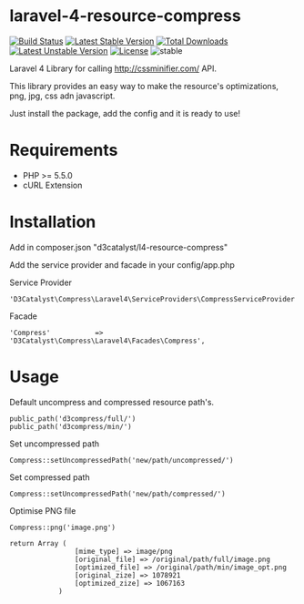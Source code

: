 laravel-4-resource-compress
===============

[![Build Status](https://travis-ci.org/D3Catalyst/laravel-4-resource-compress.svg?branch=master)](https://travis-ci.org/D3Catalyst/laravel-4-resource-compress) [![Latest Stable Version](https://poser.pugx.org/d3catalyst/l4-resource-compress/v/stable.svg)](https://packagist.org/packages/d3catalyst/l4-resource-compress) [![Total Downloads](https://poser.pugx.org/d3catalyst/l4-resource-compress/downloads.svg)](https://packagist.org/packages/d3catalyst/l4-resource-compress) [![Latest Unstable Version](https://poser.pugx.org/d3catalyst/l4-resource-compress/v/unstable.svg)](https://packagist.org/packages/d3catalyst/l4-resource-compress) [![License](https://poser.pugx.org/d3catalyst/l4-resource-compress/license.svg)](https://packagist.org/packages/d3catalyst/l4-resource-compress) ![stable](http://img.shields.io/badge/stable-v%201.0.0-blue.svg)

Laravel 4 Library for calling http://cssminifier.com/ API.

This library provides an easy way to make the resource's optimizations, png, jpg, css adn javascript.

Just install the package, add the config and it is ready to use!

Requirements
============

* PHP >= 5.5.0
* cURL Extension

Installation
============

Add in composer.json
	"d3catalyst/l4-resource-compress"

Add the service provider and facade in your config/app.php

Service Provider

    'D3Catalyst\Compress\Laravel4\ServiceProviders\CompressServiceProvider'

Facade

	'Compress'           => 'D3Catalyst\Compress\Laravel4\Facades\Compress',

Usage
=====

Default uncompress and compressed resource path's.

	public_path('d3compress/full/')
	public_path('d3compress/min/')

Set uncompressed path

	Compress::setUncompressedPath('new/path/uncompressed/')

Set compressed path

	Compress::setUncompressedPath('new/path/compressed/')

Optimise PNG file

	Compress::png('image.png')

	return Array (
				    [mime_type] => image/png
				    [original_file] => /original/path/full/image.png
				    [optimized_file] => /original/path/min/image_opt.png
				    [original_zize] => 1078921
				    [optimized_zize] => 1067163
				)
	